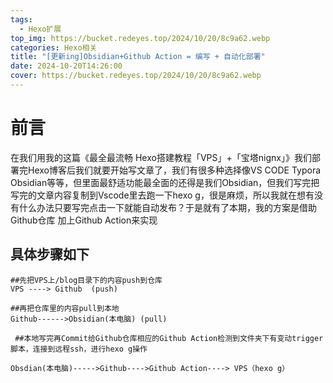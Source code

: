 ```yaml
---
tags:
  - Hexo扩展
top_img: https://bucket.redeyes.top/2024/10/20/8c9a62.webp
categories: Hexo相关
title: "[更新ing]Obsidian+Github Action = 编写 + 自动化部署"
date: 2024-10-20T14:26:00
cover: https://bucket.redeyes.top/2024/10/20/8c9a62.webp
---
```

# 前言
在我们用我的这篇《最全最流畅 Hexo搭建教程「VPS」+「宝塔nignx」》我们部署完Hexo博客后我们就要开始写文章了，我们有很多种选择像VS CODE Typora Obsidian等等，但里面最舒适功能最全面的还得是我们Obsidian，但我们写完把写完的文章内容复制到Vscode里去跑一下hexo g，很是麻烦，所以我就在想有没有什么办法只要写完点击一下就能自动发布？于是就有了本期，我的方案是借助Github仓库 加上Github Action来实现
## 具体步骤如下
```
##先把VPS上/blog目录下的内容push到仓库
VPS ----> Github  (push)

##再把仓库里的内容pull到本地
Github------>Obsidian(本电脑) (pull)

 ##本地写完再Commit给Github仓库相应的Github Action检测到文件夹下有变动trigger脚本，连接到远程ssh，进行hexo g操作
 
Obsdian(本电脑)----->Github---->Github Action----> VPS（hexo g）
```